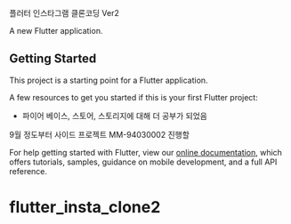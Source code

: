 플러터 인스타그램 클론코딩 Ver2



A new Flutter application.

## Getting Started

This project is a starting point for a Flutter application.

A few resources to get you started if this is your first Flutter project:

- 파이어 베이스, 스토어, 스토리지에 대해 더 공부가 되었음

9월 정도부터 사이드 프로젝트 MM-94030002 진행할 

For help getting started with Flutter, view our
[online documentation](https://flutter.dev/docs), which offers tutorials,
samples, guidance on mobile development, and a full API reference.

# flutter_insta_clone2
